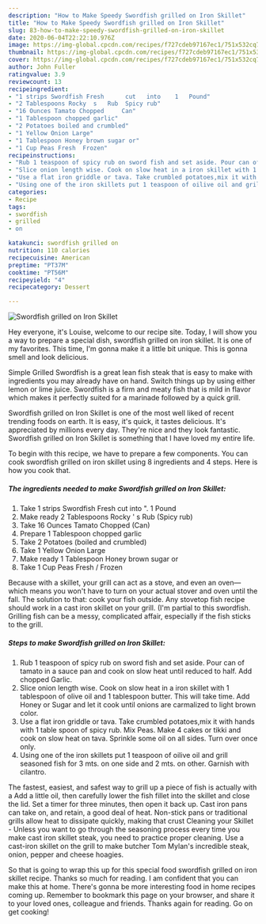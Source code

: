 ```yaml
---
description: "How to Make Speedy Swordfish grilled on Iron Skillet"
title: "How to Make Speedy Swordfish grilled on Iron Skillet"
slug: 83-how-to-make-speedy-swordfish-grilled-on-iron-skillet
date: 2020-06-04T22:22:10.976Z
image: https://img-global.cpcdn.com/recipes/f727cdeb97167ec1/751x532cq70/swordfish-grilled-on-iron-skillet-recipe-main-photo.jpg
thumbnail: https://img-global.cpcdn.com/recipes/f727cdeb97167ec1/751x532cq70/swordfish-grilled-on-iron-skillet-recipe-main-photo.jpg
cover: https://img-global.cpcdn.com/recipes/f727cdeb97167ec1/751x532cq70/swordfish-grilled-on-iron-skillet-recipe-main-photo.jpg
author: John Fuller
ratingvalue: 3.9
reviewcount: 13
recipeingredient:
- "1 strips Swordfish Fresh      cut   into    1   Pound"
- "2 Tablespoons Rocky  s   Rub  Spicy rub"
- "16 Ounces Tamato Chopped     Can"
- "1 Tablespoon chopped garlic"
- "2 Potatoes boiled and crumbled"
- "1 Yellow Onion Large"
- "1 Tablespoon Honey brown sugar or"
- "1 Cup Peas Fresh  Frozen"
recipeinstructions:
- "Rub 1 teaspoon of spicy rub on sword fish and set aside. Pour can of tamato in a sauce pan and cook on slow heat until reduced to half. Add chopped Garlic."
- "Slice onion length wise. Cook on slow heat in a iron skillet with 1 tablespoon of olive oil and 1 tablespoon butter. This will take time. Add Honey or Sugar and let it cook until onions are carmalized to light brown color."
- "Use a flat iron griddle or tava. Take crumbled potatoes,mix it with hands with 1 table spoon of spicy rub. Mix Peas. Make 4 cakes or tikki and cook on slow heat on tava. Sprinkle some oil on all sides. Turn over once only."
- "Using one of the iron skillets put 1 teaspoon of oilive oil and grill seasoned fish for 3 mts. on one side and 2 mts. on other. Garnish with cilantro."
categories:
- Recipe
tags:
- swordfish
- grilled
- on

katakunci: swordfish grilled on 
nutrition: 110 calories
recipecuisine: American
preptime: "PT37M"
cooktime: "PT56M"
recipeyield: "4"
recipecategory: Dessert

---
```



![Swordfish grilled on Iron Skillet](https://img-global.cpcdn.com/recipes/f727cdeb97167ec1/751x532cq70/swordfish-grilled-on-iron-skillet-recipe-main-photo.jpg)

Hey everyone, it's Louise, welcome to our recipe site. Today, I will show you a way to prepare a special dish, swordfish grilled on iron skillet. It is one of my favorites. This time, I'm gonna make it a little bit unique. This is gonna smell and look delicious.

Simple Grilled Swordfish is a great lean fish steak that is easy to make with ingredients you may already have on hand. Switch things up by using either lemon or lime juice. Swordfish is a firm and meaty fish that is mild in flavor which makes it perfectly suited for a marinade followed by a quick grill.

Swordfish grilled on Iron Skillet is one of the most well liked of recent trending foods on earth. It is easy, it's quick, it tastes delicious. It's appreciated by millions every day. They're nice and they look fantastic. Swordfish grilled on Iron Skillet is something that I have loved my entire life.


To begin with this recipe, we have to prepare a few components. You can cook swordfish grilled on iron skillet using 8 ingredients and 4 steps. Here is how you cook that.

<!--inarticleads1-->

##### The ingredients needed to make Swordfish grilled on Iron Skillet:

1. Take 1 strips Swordfish Fresh      cut   into  &#34;.  1   Pound
1. Make ready 2 Tablespoons Rocky &#39; s   Rub  (Spicy rub)
1. Take 16 Ounces Tamato Chopped     (Can)
1. Prepare 1 Tablespoon chopped garlic
1. Take 2 Potatoes (boiled and crumbled)
1. Take 1 Yellow Onion Large
1. Make ready 1 Tablespoon Honey brown sugar or
1. Take 1 Cup Peas Fresh / Frozen


Because with a skillet, your grill can act as a stove, and even an oven—which means you won&#39;t have to turn on your actual stover and oven until the fall. The solution to that: cook your fish outside. Any stovetop fish recipe should work in a cast iron skillet on your grill. (I&#39;m partial to this swordfish. Grilling fish can be a messy, complicated affair, especially if the fish sticks to the grill. 

<!--inarticleads2-->

##### Steps to make Swordfish grilled on Iron Skillet:

1. Rub 1 teaspoon of spicy rub on sword fish and set aside. Pour can of tamato in a sauce pan and cook on slow heat until reduced to half. Add chopped Garlic.
1. Slice onion length wise. Cook on slow heat in a iron skillet with 1 tablespoon of olive oil and 1 tablespoon butter. This will take time. Add Honey or Sugar and let it cook until onions are carmalized to light brown color.
1. Use a flat iron griddle or tava. Take crumbled potatoes,mix it with hands with 1 table spoon of spicy rub. Mix Peas. Make 4 cakes or tikki and cook on slow heat on tava. Sprinkle some oil on all sides. Turn over once only.
1. Using one of the iron skillets put 1 teaspoon of oilive oil and grill seasoned fish for 3 mts. on one side and 2 mts. on other. Garnish with cilantro.


The fastest, easiest, and safest way to grill up a piece of fish is actually with a Add a little oil, then carefully lower the fish fillet into the skillet and close the lid. Set a timer for three minutes, then open it back up. Cast iron pans can take on, and retain, a good deal of heat. Non-stick pans or traditional grills allow heat to dissipate quickly, making that crust Cleaning your Skillet - Unless you want to go through the seasoning process every time you make cast iron skillet steak, you need to practice proper cleaning. Use a cast-iron skillet on the grill to make butcher Tom Mylan&#39;s incredible steak, onion, pepper and cheese hoagies. 

So that is going to wrap this up for this special food swordfish grilled on iron skillet recipe. Thanks so much for reading. I am confident that you can make this at home. There's gonna be more interesting food in home recipes coming up. Remember to bookmark this page on your browser, and share it to your loved ones, colleague and friends. Thanks again for reading. Go on get cooking!
